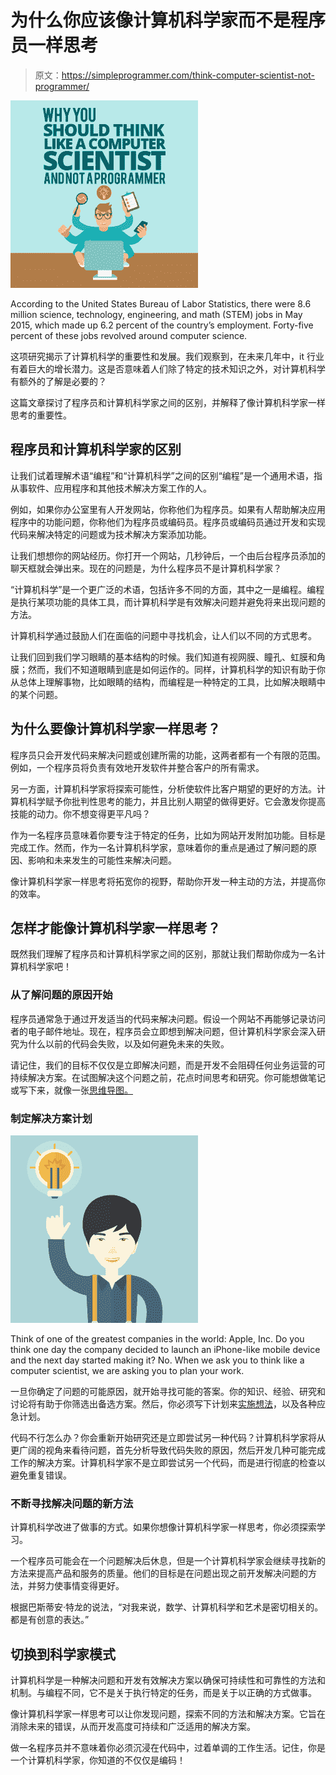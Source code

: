 # 为什么你应该像计算机科学家而不是程序员一样思考

> 原文：<https://simpleprogrammer.com/think-computer-scientist-not-programmer/>

![](img/ad5da6b87e346e32e4eb34cdb363af99.png)

According to the United States Bureau of Labor Statistics, there were 8.6 million science, technology, engineering, and math (STEM) jobs in May 2015, which made up 6.2 percent of the country’s employment. Forty-five percent of these jobs revolved around computer science.

这项研究揭示了计算机科学的重要性和发展。我们观察到，在未来几年中，it 行业有着巨大的增长潜力。这是否意味着人们除了特定的技术知识之外，对计算机科学有额外的了解是必要的？

这篇文章探讨了程序员和计算机科学家之间的区别，并解释了像计算机科学家一样思考的重要性。

## 程序员和计算机科学家的区别

让我们试着理解术语“编程”和“计算机科学”之间的区别“编程”是一个通用术语，指从事软件、应用程序和其他技术解决方案工作的人。

例如，如果你办公室里有人开发网站，你称他们为程序员。如果有人帮助解决应用程序中的功能问题，你称他们为程序员或编码员。程序员或编码员通过开发和实现代码来解决特定的问题或为技术解决方案添加功能。

让我们想想你的网站经历。你打开一个网站，几秒钟后，一个由后台程序员添加的聊天框就会弹出来。现在的问题是，为什么程序员不是计算机科学家？

“计算机科学”是一个更广泛的术语，包括许多不同的方面，其中之一是编程。编程是执行某项功能的具体工具，而计算机科学是有效解决问题并避免将来出现问题的方法。

计算机科学通过鼓励人们在面临的问题中寻找机会，让人们以不同的方式思考。

让我们回到我们学习眼睛的基本结构的时候。我们知道有视网膜、瞳孔、虹膜和角膜；然而，我们不知道眼睛到底是如何运作的。同样，计算机科学的知识有助于你从总体上理解事物，比如眼睛的结构，而编程是一种特定的工具，比如解决眼睛中的某个问题。

## 为什么要像计算机科学家一样思考？

程序员只会开发代码来解决问题或创建所需的功能，这两者都有一个有限的范围。例如，一个程序员将负责有效地开发软件并整合客户的所有需求。

另一方面，计算机科学家将探索可能性，分析使软件比客户期望的更好的方法。计算机科学赋予你批判性思考的能力，并且比别人期望的做得更好。它会激发你提高技能的动力。你不想变得更平凡吗？

作为一名程序员意味着你要专注于特定的任务，比如为网站开发附加功能。目标是完成工作。然而，作为一名计算机科学家，意味着你的重点是通过了解问题的原因、影响和未来发生的可能性来解决问题。

像计算机科学家一样思考将拓宽你的视野，帮助你开发一种主动的方法，并提高你的效率。

## 怎样才能像计算机科学家一样思考？

既然我们理解了程序员和计算机科学家之间的区别，那就让我们帮助你成为一名计算机科学家吧！

### 从了解问题的原因开始

程序员通常急于通过开发适当的代码来解决问题。假设一个网站不再能够记录访问者的电子邮件地址。现在，程序员会立即想到解决问题，但计算机科学家会深入研究为什么以前的代码会失败，以及如何避免未来的失败。

请记住，我们的目标不仅仅是立即解决问题，而是开发不会阻碍任何业务运营的可持续解决方案。在试图解决这个问题之前，花点时间思考和研究。你可能想做笔记或写下来，就像一张[思维导图。](https://imindmap.com/articles/why-mind-mapping-works/)

### 制定解决方案计划

![](img/9c9fe665e7af1fc94024b46663cbe1a1.png)

Think of one of the greatest companies in the world: Apple, Inc. Do you think one day the company decided to launch an iPhone-like mobile device and the next day started making it? No. When we ask you to think like a computer scientist, we are asking you to plan your work.

一旦你确定了问题的可能原因，就开始寻找可能的答案。你的知识、经验、研究和讨论将有助于你筛选出备选方案。然后，你必须写下计划来[实施想法](https://www.cubix.co/brief-guide-building-scalable-marketplaces/?utm_source=simpleprogrammer.comols&utm_medium=Guestposting&utm_campaign=computer-scientist)，以及各种应急计划。

代码不行怎么办？你会重新开始研究还是立即尝试另一种代码？计算机科学家将从更广阔的视角来看待问题，首先分析导致代码失败的原因，然后开发几种可能完成工作的解决方案。计算机科学家不是立即尝试另一个代码，而是进行彻底的检查以避免重复错误。

### 不断寻找解决问题的新方法

计算机科学改进了做事的方式。如果你想像计算机科学家一样思考，你必须探索学习。

一个程序员可能会在一个问题解决后休息，但是一个计算机科学家会继续寻找新的方法来提高产品和服务的质量。他们的目标是在问题出现之前开发解决问题的方法，并努力使事情变得更好。

根据巴斯蒂安·特龙的说法，“对我来说，数学、计算机科学和艺术是密切相关的。都是有创意的表达。”

## 切换到科学家模式

计算机科学是一种解决问题和开发有效解决方案以确保可持续性和可靠性的方法和机制。与编程不同，它不是关于执行特定的任务，而是关于以正确的方式做事。

像计算机科学家一样思考可以让你发现问题，探索不同的方法和解决方案。它旨在消除未来的错误，从而开发高度可持续和广泛适用的解决方案。

做一名程序员并不意味着你必须沉浸在代码中，过着单调的工作生活。记住，你是一个计算机科学家，你知道的不仅仅是编码！